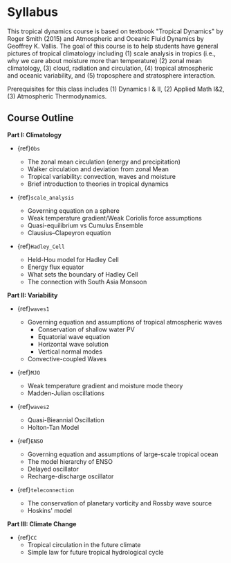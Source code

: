 # Syllabus 
This tropical dynamics course is based on textbook "Tropical Dynamics" by Roger Smith (2015) and Atmospheric and Oceanic Fluid Dynamics by Geoffrey K. Vallis. The goal of this course is to help students have general pictures of tropical climatology including (1) scale analysis in tropics (i.e., why we care about moisture more than temperature) (2) zonal mean climatology, (3) cloud, radiation and circulation, (4) tropical atmospheric and oceanic variability, and (5) troposphere and stratosphere interaction. 

Prerequisites for this class includes (1) Dynamics I & II, (2) Applied Math I&2, (3) Atmospheric Thermodynamics. 

## Course Outline
__Part I: Climatology__
* {ref}`Obs`
	* The zonal mean circulation (energy and precipitation)
    * Walker circulation and deviation from zonal Mean
    * Tropical variability: convection, waves and moisture
    * Brief introduction to theories in tropical dynamics 
         
* {ref}`scale_analysis`
    * Governing equation on a sphere
    * Weak temperature gradient/Weak Coriolis force assumptions
    * Quasi-equilibrium vs Cumulus Ensemble
    * Clausius–Clapeyron equation

* {ref}`Hadley_Cell`
    * Held-Hou model for Hadley Cell
    * Energy flux equator
    * What sets the boundary of Hadley Cell
    * The connection with South Asia Monsoon

__Part II: Variability__
* {ref}`waves1`
    * Governing equation and assumptions of tropical atmospheric waves
        * Conservation of shallow water PV
        * Equatorial wave equation
        * Horizontal wave solution 
        * Vertical normal modes
    * Convective-coupled Waves
* {ref}`MJO`
    * Weak temperature gradient and moisture mode theory
    * Madden-Julian oscillations

* {ref}`waves2`
    * Quasi-Bieannial Oscillation
    * Holton-Tan Model  
  
* {ref}`ENSO`
    * Governing equation and assumptions of large-scale tropical ocean
    * The model hierarchy of ENSO
    * Delayed oscillator
    * Recharge-discharge oscillator

* {ref}`teleconnection`
    * The conservation of planetary vorticity and Rossby wave source
    * Hoskins' model  
  
__Part III: Climate Change__
* {ref}`CC`
    * Tropical circulation in the future climate 
    * Simple law for future tropical hydrological cycle